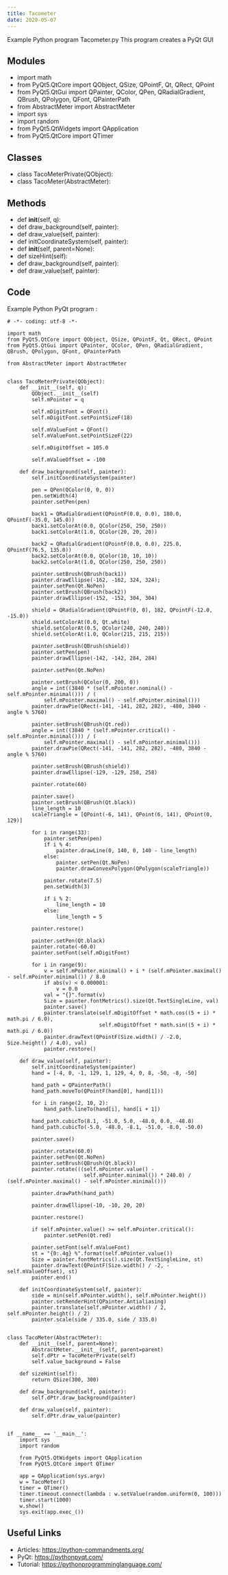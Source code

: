 ```yaml
---
title: Tacometer
date: 2020-05-07
---
```

Example Python program Tacometer.py
This program creates a PyQt GUI

## Modules

* import math
* from PyQt5.QtCore import QObject, QSize, QPointF, Qt, QRect, QPoint
* from PyQt5.QtGui import QPainter, QColor, QPen, QRadialGradient, QBrush, QPolygon, QFont, QPainterPath
* from AbstractMeter import AbstractMeter
* import sys
* import random
* from PyQt5.QtWidgets import QApplication
* from PyQt5.QtCore import QTimer

## Classes

* class TacoMeterPrivate(QObject):
* class TacoMeter(AbstractMeter):

## Methods

* def __init__(self, q):
* def draw_background(self, painter):
* def draw_value(self, painter):
* def initCoordinateSystem(self, painter):
* def __init__(self, parent=None):
* def sizeHint(self):
* def draw_background(self, painter):
* def draw_value(self, painter):

## Code

Example Python PyQt program :

    # -*- coding: utf-8 -*-
    
    import math
    from PyQt5.QtCore import QObject, QSize, QPointF, Qt, QRect, QPoint
    from PyQt5.QtGui import QPainter, QColor, QPen, QRadialGradient, QBrush, QPolygon, QFont, QPainterPath
    
    from AbstractMeter import AbstractMeter
    
    
    class TacoMeterPrivate(QObject):
        def __init__(self, q):
            QObject.__init__(self)
            self.mPointer = q
    
            self.mDigitFont = QFont()
            self.mDigitFont.setPointSizeF(18)
    
            self.mValueFont = QFont()
            self.mValueFont.setPointSizeF(22)
    
            self.mDigitOffset = 105.0
    
            self.mValueOffset = -100
    
        def draw_background(self, painter):
            self.initCoordinateSystem(painter)
    
            pen = QPen(QColor(0, 0, 0))
            pen.setWidth(4)
            painter.setPen(pen)
    
            back1 = QRadialGradient(QPointF(0.0, 0.0), 180.0, QPointF(-35.0, 145.0))
            back1.setColorAt(0.0, QColor(250, 250, 250))
            back1.setColorAt(1.0, QColor(20, 20, 20))
    
            back2 = QRadialGradient(QPointF(0.0, 0.0), 225.0, QPointF(76.5, 135.0))
            back2.setColorAt(0.0, QColor(10, 10, 10))
            back2.setColorAt(1.0, QColor(250, 250, 250))
    
            painter.setBrush(QBrush(back1))
            painter.drawEllipse(-162, -162, 324, 324);
            painter.setPen(Qt.NoPen)
            painter.setBrush(QBrush(back2))
            painter.drawEllipse(-152, -152, 304, 304)
    
            shield = QRadialGradient(QPointF(0, 0), 182, QPointF(-12.0, -15.0))
            shield.setColorAt(0.0, Qt.white)
            shield.setColorAt(0.5, QColor(240, 240, 240))
            shield.setColorAt(1.0, QColor(215, 215, 215))
    
            painter.setBrush(QBrush(shield))
            painter.setPen(pen)
            painter.drawEllipse(-142, -142, 284, 284)
    
            painter.setPen(Qt.NoPen)
    
            painter.setBrush(QColor(0, 200, 0))
            angle = int((3840 * (self.mPointer.nominal() - self.mPointer.minimal())) / (
                self.mPointer.maximal() - self.mPointer.minimal()))
            painter.drawPie(QRect(-141, -141, 282, 282), -480, 3840 - angle % 5760)
    
            painter.setBrush(QBrush(Qt.red))
            angle = int((3840 * (self.mPointer.critical() - self.mPointer.minimal())) / (
                self.mPointer.maximal() - self.mPointer.minimal()))
            painter.drawPie(QRect(-141, -141, 282, 282), -480, 3840 - angle % 5760)
    
            painter.setBrush(QBrush(shield))
            painter.drawEllipse(-129, -129, 258, 258)
    
            painter.rotate(60)
    
            painter.save()
            painter.setBrush(QBrush(Qt.black))
            line_length = 10
            scaleTriangle = [QPoint(-6, 141), QPoint(6, 141), QPoint(0, 129)]
    
            for i in range(33):
                painter.setPen(pen)
                if i % 4:
                    painter.drawLine(0, 140, 0, 140 - line_length)
                else:
                    painter.setPen(Qt.NoPen)
                    painter.drawConvexPolygon(QPolygon(scaleTriangle))
    
                painter.rotate(7.5)
                pen.setWidth(3)
    
                if i % 2:
                    line_length = 10
                else:
                    line_length = 5
    
            painter.restore()
    
            painter.setPen(Qt.black)
            painter.rotate(-60.0)
            painter.setFont(self.mDigitFont)
    
            for i in range(9):
                v = self.mPointer.minimal() + i * (self.mPointer.maximal() - self.mPointer.minimal()) / 8.0
                if abs(v) < 0.000001:
                    v = 0.0
                val = "{}".format(v)
                Size = painter.fontMetrics().size(Qt.TextSingleLine, val)
                painter.save()
                painter.translate(self.mDigitOffset * math.cos((5 + i) * math.pi / 6.0),
                                  self.mDigitOffset * math.sin((5 + i) * math.pi / 6.0))
                painter.drawText(QPointF(Size.width() / -2.0, Size.height() / 4.0), val)
                painter.restore()
    
        def draw_value(self, painter):
            self.initCoordinateSystem(painter)
            hand = [-4, 0, -1, 129, 1, 129, 4, 0, 8, -50, -8, -50]
    
            hand_path = QPainterPath()
            hand_path.moveTo(QPointF(hand[0], hand[1]))
    
            for i in range(2, 10, 2):
                hand_path.lineTo(hand[i], hand[i + 1])
    
            hand_path.cubicTo(8.1, -51.0, 5.0, -48.0, 0.0, -48.0)
            hand_path.cubicTo(-5.0, -48.0, -8.1, -51.0, -8.0, -50.0)
    
            painter.save()
    
            painter.rotate(60.0)
            painter.setPen(Qt.NoPen)
            painter.setBrush(QBrush(Qt.black))
            painter.rotate(((self.mPointer.value() -
                             self.mPointer.minimal()) * 240.0) / (self.mPointer.maximal() - self.mPointer.minimal()))
    
            painter.drawPath(hand_path)
    
            painter.drawEllipse(-10, -10, 20, 20)
    
            painter.restore()
    
            if self.mPointer.value() >= self.mPointer.critical():
                painter.setPen(Qt.red)
    
            painter.setFont(self.mValueFont)
            st = "{0:.4g} %".format(self.mPointer.value())
            Size = painter.fontMetrics().size(Qt.TextSingleLine, st)
            painter.drawText(QPointF(Size.width() / -2, -self.mValueOffset), st)
            painter.end()
    
        def initCoordinateSystem(self, painter):
            side = min(self.mPointer.width(), self.mPointer.height())
            painter.setRenderHint(QPainter.Antialiasing)
            painter.translate(self.mPointer.width() / 2, self.mPointer.height() / 2)
            painter.scale(side / 335.0, side / 335.0)
    
    
    class TacoMeter(AbstractMeter):
        def __init__(self, parent=None):
            AbstractMeter.__init__(self, parent=parent)
            self.dPtr = TacoMeterPrivate(self)
            self.value_background = False
    
        def sizeHint(self):
            return QSize(300, 300)
    
        def draw_background(self, painter):
            self.dPtr.draw_background(painter)
    
        def draw_value(self, painter):
            self.dPtr.draw_value(painter)
    
    
    if __name__ == '__main__':
        import sys
        import random
    
        from PyQt5.QtWidgets import QApplication
        from PyQt5.QtCore import QTimer
    
        app = QApplication(sys.argv)
        w = TacoMeter()
        timer = QTimer()
        timer.timeout.connect(lambda : w.setValue(random.uniform(0, 100)))
        timer.start(1000)
        w.show()
        sys.exit(app.exec_())
    

## Useful Links

- Articles: https://python-commandments.org/
- PyQt: https://pythonpyqt.com/
- Tutorial: https://pythonprogramminglanguage.com/
